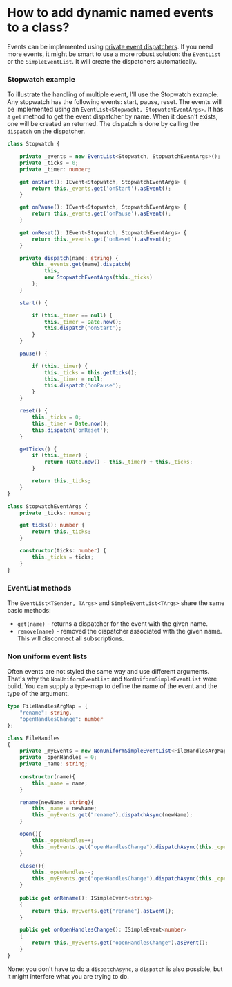 ﻿# How to add dynamic named events to a class?
Events can be implemented using <a href="HowToAddAnEventToAClass.md">private event dispatchers</a>. If you need more
events, it might be smart to use a more robust solution: the `EventList` or the `SimpleEventList`. It will create
the dispatchers automatically.

### Stopwatch example
To illustrate the handling of multiple event, I'll use the Stopwatch example. Any stopwatch has the following events:
start, pause, reset. The events will be implemented using an `EventList<Stopwacht, StopwatchEventArgs>`. It has 
a `get` method to get the event dispatcher by name. When it doesn't exists, one will be created an returned. The dispatch is 
done by calling the `dispatch` on the dispatcher.

```typescript
class Stopwatch {

    private _events = new EventList<Stopwatch, StopwatchEventArgs>();
    private _ticks = 0;
    private _timer: number;

    get onStart(): IEvent<Stopwatch, StopwatchEventArgs> {
        return this._events.get('onStart').asEvent();
    }

    get onPause(): IEvent<Stopwatch, StopwatchEventArgs> {
        return this._events.get('onPause').asEvent();
    }

    get onReset(): IEvent<Stopwatch, StopwatchEventArgs> {
        return this._events.get('onReset').asEvent();
    }

    private dispatch(name: string) {
        this._events.get(name).dispatch(
            this,
            new StopwatchEventArgs(this._ticks)
        );
    }

    start() {

        if (this._timer == null) {
            this._timer = Date.now();
            this.dispatch('onStart');
        }
    }

    pause() {

        if (this._timer) {
            this._ticks = this.getTicks();
            this._timer = null;
            this.dispatch('onPause');
        }
    }

    reset() {
        this._ticks = 0;
        this._timer = Date.now();
        this.dispatch('onReset');
    }

    getTicks() {
        if (this._timer) {
            return (Date.now() - this._timer) + this._ticks;
        }

        return this._ticks;
    }
}

class StopwatchEventArgs {
    private _ticks: number;

    get ticks(): number {
        return this._ticks;
    }

    constructor(ticks: number) {
        this._ticks = ticks;
    }
}

```

### EventList methods
The `EventList<TSender, TArgs>` and `SimpleEventList<TArgs>` share the same basic methods:

- `get(name)` - returns a dispatcher for the event with the given name.
- `remove(name)` - removed the dispatcher associated with the given name. This will disconnect all subscriptions.

### Non uniform event lists
Often events are not styled the same way and use different arguments. That's why the `NonUniformEventList` and `NonUniformSimpleEventList` were build. You can supply a type-map to define the name of the event and the type of the argument.

```typescript
type FileHandlesArgMap = {
    "rename": string,
    "openHandlesChange": number
};

class FileHandles
{
    private _myEvents = new NonUniformSimpleEventList<FileHandlesArgMap>();
    private _openHandles = 0;
    private _name: string;
    
    constructor(name){
        this._name = name;
    }

    rename(newName: string){
        this._name = newName;
        this._myEvents.get("rename").dispatchAsync(newName);
    }

    open(){
        this._openHandles++;
        this._myEvents.get("openHandlesChange").dispatchAsync(this._openHandles);
    }

    close(){
        this._openHandles--;
        this._myEvents.get("openHandlesChange").dispatchAsync(this._openHandles);
    }
    
    public get onRename(): ISimpleEvent<string>
    {
        return this._myEvents.get("rename").asEvent();
    }

    public get onOpenHandlesChange(): ISimpleEvent<number>
    {
        return this._myEvents.get("openHandlesChange").asEvent();
    }
}
```
None: you don't have to do a `dispatchAsync`, a `dispatch` is also possible, but it might interfere what you are trying to do.

